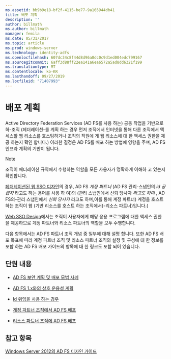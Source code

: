 ```yaml
---
ms.assetid: bb9b9e18-bf2f-4115-be77-9a165944db41
title: 배포 계획
description: ''
author: billmath
ms.author: billmath
manager: femila
ms.date: 05/31/2017
ms.topic: article
ms.prod: windows-server
ms.technology: identity-adfs
ms.openlocfilehash: 607dc34c8f44d8d96a8dc0c9d1ed004edc799167
ms.sourcegitcommit: 6aff3d88ff22ea141a6ea6572a5ad8dd6321f199
ms.translationtype: MT
ms.contentlocale: ko-KR
ms.lasthandoff: 09/27/2019
ms.locfileid: "71407993"
---
```

# <a name="planning-your-deployment"></a>배포 계획

Active Directory Federation Services \(AD FS를 사용 하는\) 공동 작업을 기반으로 하\-조직 \(페더레이션\-를 계획 하는 경우 먼저 조직에서 인터넷을 통해 다른 조직에서 액세스할 웹 리소스를 호스팅하거나 조직의 직원에 게 웹 리소스에 대 한 액세스 권한을 제공 하는지 확인 합니다.\) 이러한 결정은 AD FS를 배포 하는 방법에 영향을 주며, AD FS 인프라 계획의 기반이 됩니다.  
  
> [!NOTE]  
> 조직이 페더레이션 규약에서 수행하는 역할을 모든 사용자가 명확하게 이해하 고 있는지 확인합니다.  
  
[페더레이션된 웹 SSO 디자인](Federated-Web-SSO-Design.md)의 경우, AD FS *계정 파트너* \(AD FS 관리\-스냅인의 *id 공급자* 라고도 하는 용어를 사용 하 여\)의 \(관리 스냅인에서 신뢰 당사자 *라고도 하며* , AD FS의\-관리 스냅인에서 *신뢰 당사자* 라고도 하며,이를 통해 계정 파트너\) 계정을 호스트 하는 조직이 웹 \(기반 리소스를 호스트 하는 조직에서\)\-리소스 파트너\)입니다.\(  
  
[Web SSO Design](Web-SSO-Design.md)에서는 조직이 사용자에게 해당 응용 프로그램에 대한 액세스 권한을 제공하므로 계정 파트너와 리소스 파트너의 역할을 모두 수행합니다.  
  
다음 항목에서는 AD FS 파트너 조직 개념 중 일부에 대해 설명 합니다. 또한 AD FS 배포 목표에 따라 계정 파트너 조직 및 리소스 파트너 조직의 설정 및 구성에 대 한 정보를 포함 하는 AD FS 배포 가이드의 항목에 대 한 링크도 포함 되어 있습니다.  
  
## <a name="in-this-section"></a>단원 내용  
  
-   [AD FS 보안 계획 및 배포 모범 사례](Best-Practices-for-Secure-Planning-and-Deployment-of-AD-FS.md)  
  
-   [AD FS 1.x와의 상호 운용성 계획](Planning-for-Interoperability-with-AD-FS-1.x.md)  
  
-   [Id 위임을 사용 하는 경우](When-to-Use-Identity-Delegation.md)  
  
-   [계정 파트너 조직에서 AD FS 배포](Deploying-AD-FS-in-the-Account-Partner-Organization-2012.md)  
  
-   [리소스 파트너 조직에 AD FS 배포](Deploying-AD-FS-in-the-Resource-Partner-Organization-2012.md)  
  
## <a name="see-also"></a>참고 항목
[Windows Server 2012의 AD FS 디자인 가이드](AD-FS-Design-Guide-in-Windows-Server-2012.md)


